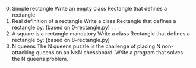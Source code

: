 0. Simple rectangle
Write an empty class Rectangle that defines a rectangle
1. Real definition of a rectangle
Write a class Rectangle that defines a rectangle by: (based on 0-rectangle.py)
.
.
.
9. A square is a rectangle
mandatory
Write a class Rectangle that defines a rectangle by: (based on 8-rectangle.py)
10. N queens
The N queens puzzle is the challenge of placing N non-attacking queens on an N×N chessboard. Write a program that solves the N queens problem.
